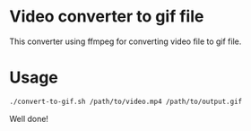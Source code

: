 # Video converter to gif file
This converter using ffmpeg for converting video file to gif file.

# Usage
```bash
./convert-to-gif.sh /path/to/video.mp4 /path/to/output.gif
```

Well done!
